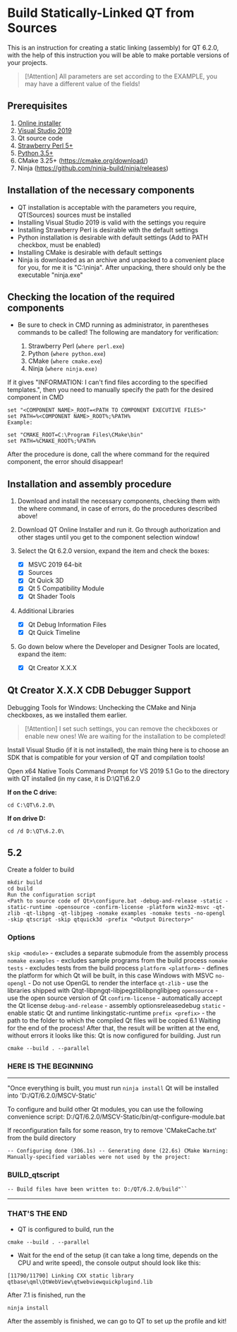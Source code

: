 # Build Statically-Linked QT from Sources

This is an instruction for creating a static linking (assembly) for QT 6.2.0, with the help of this instruction you will be able to make portable versions of your projects.

>[!Attention]
>All parameters are set according to the EXAMPLE, you may have a different value of the fields!

## Prerequisites

1. [Online installer](https://www.qt.io/download-qt-installer?hsCtaTracking=99d9dd4f-5681-48d2-b096-470725510d34%7C074ddad0-fdef-4e53-8aa8-5e8a876d6ab4)
2. [Visual Studio 2019](https://visualstudio.microsoft.com/ru/downloads/)
3. Qt source code
4. [Strawberry Perl 5+](https://strawberryperl.com/)
5. [Python 3.5+](https://www.python.org/)
6. CMake 3.25+ (https://cmake.org/download/)
7. Ninja (https://github.com/ninja-build/ninja/releases)

## Installation of the necessary components

- QT installation is acceptable with the parameters you require, QT(Sources) sources must be installed
- Installing Visual Studio 2019 is valid with the settings you require
- Installing Strawberry Perl is desirable with the default settings
- Python installation is desirable with default settings (Add to PATH checkbox, must be enabled)
- Installing CMake is desirable with default settings
- Ninja is downloaded as an archive and unpacked to a convenient place for you, for me it is "C:\ninja". After unpacking, there should only be the executable "ninja.exe"

## Checking the location of the required components
- Be sure to check in CMD running as administrator, in parentheses commands to be called! The following are mandatory for verification:

   1. Strawberry Perl (`where perl.exe`)
   2. Python (`where python.exe`)
   3. CMake (`where cmake.exe`)
   4. Ninja (`where ninja.exe)`

If it gives "INFORMATION: I can't find files according to the specified templates.", then you need to manually specify the path for the desired component in CMD

```
set "<COMPONENT NAME>_ROOT=<PATH TO COMPONENT EXECUTIVE FILES>"
set PATH=%<COMPONENT NAME>_ROOT%;%PATH%
Example:

set "CMAKE_ROOT=C:\Program Files\CMake\bin"
set PATH=%CMAKE_ROOT%;%PATH%
```

After the procedure is done, call the where command for the required component, the error should disappear!

## Installation and assembly procedure

1. Download and install the necessary components, checking them with the where command, in case of errors, do the procedures described above!
2. Download QT Online Installer and run it. Go through authorization and other stages until you get to the component selection window!
3. Select the Qt 6.2.0 version, expand the item and check the boxes:

      - [X] MSVC 2019 64-bit
      - [X] Sources
      - [X] Qt Quick 3D
      - [X] Qt 5 Compatibility Module
      - [X] Qt Shader Tools

4. Additional Libraries
      - [x] Qt Debug Information Files
      - [x] Qt Quick Timeline

5. Go down below where the Developer and Designer Tools are located, expand the item:
      - [X] Qt Creator X.X.X

 ## Qt Creator X.X.X CDB Debugger Support

Debugging Tools for Windows: Unchecking the CMake and Ninja checkboxes, as we installed them earlier. 

>[!Attention]
>I set such settings, you can remove the checkboxes or enable new ones! We are waiting for the installation to be completed!

Install Visual Studio (if it is not installed), the main thing here is to choose an SDK that is compatible for your version of QT and compilation tools!

Open x64 Native Tools Command Prompt for VS 2019 5.1 Go to the directory with QT installed (in my case, it is D:\QT\6.2.0

**If on the C drive:**
```
cd C:\QT\6.2.0\
```

**If on drive D:**
```
cd /d D:\QT\6.2.0\
```

## 5.2 

Create a folder to build
```
mkdir build
cd build
Run the configuration script
<Path to source code of Qt>\configure.bat -debug-and-release -static -static-runtime -opensource -confirm-license -platform win32-msvc -qt-zlib -qt-libpng -qt-libjpeg -nomake examples -nomake tests -no-opengl -skip qtscript -skip qtquick3d -prefix "<Output Directory>"
```

### Options

`skip <module>` - excludes a separate submodule from the assembly process
`nomake examples` - excludes sample programs from the build process
`nomake tests` - excludes tests from the build process
`platform <platform>` - defines the platform for which Qt will be built, in this case Windows with MSVC
`no-opengl` - Do not use OpenGL to render the interface
`qt-zlib` - use the libraries shipped with Qtqt-libpngqt-libjpegzliblibpnglibjpeg
`opensource` - use the open source version of Qt
`confirm-license` - automatically accept the Qt license
`debug-and-release` - assembly optionsreleasedebug
`static` - enable static Qt and runtime linkingstatic-runtime
`prefix <prefix>` - the path to the folder to which the compiled Qt files will be copied 6.1 Waiting for the end of the process! After that, the result will be written at the end, without errors it looks like this: Qt is now configured for building. Just run 

```
cmake --build . --parallel
```

### HERE IS THE BEGINNING 
***
"Once everything is built, you must run `ninja install` 
Qt will be installed into 'D:/QT/6.2.0/MSCV-Static'

To configure and build other Qt modules, you can use the following convenience script: D:/QT/6.2.0/MSCV-Static/bin/qt-configure-module.bat

If reconfiguration fails for some reason, try to remove 'CMakeCache.txt' from the build directory
```
-- Configuring done (306.1s) -- Generating done (22.6s) CMake Warning: Manually-specified variables were not used by the project:
```
### BUILD_qtscript

```
-- Build files have been written to: D:/QT/6.2.0/build"``
```
***
### THAT'S THE END


- QT is configured to build, run the

```
cmake --build . --parallel
```

- Wait for the end of the setup (it can take a long time, depends on the CPU and write speed), the console output should look like this:
```
[11790/11790] Linking CXX static library qtbase\qml\QtWebView\qtwebviewquickplugind.lib
```
After 7.1 is finished, run the
```
ninja install
```

After the assembly is finished, we can go to QT to set up the profile and kit!
